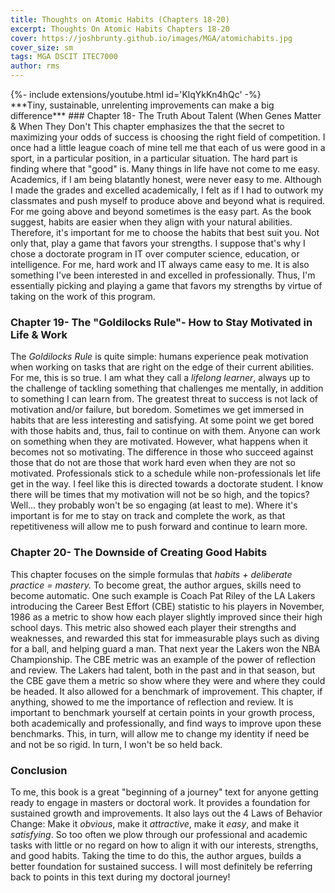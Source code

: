 ```yaml
---
title: Thoughts on Atomic Habits (Chapters 18-20)
excerpt: Thoughts On Atomic Habits Chapters 18-20
cover: https://joshbrunty.github.io/images/MGA/atomichabits.jpg
cover_size: sm
tags: MGA DSCIT ITEC7000
author: rms
---
```


<div>{%- include extensions/youtube.html id='KlqYkKn4hQc' -%}</div>
***Tiny, sustainable, unrelenting improvements can make a big difference***
### Chapter 18- The Truth About Talent (When Genes Matter & When They Don't
This chapter emphasizes the that the secret to maximizing your odds of success is choosing the right field of competition. I once had a little league coach of mine tell me that each of us were good in a sport, in a particular position, in a particular situation. The hard part is finding where that "good" is. Many things in life have not come to me easy. Academics, if I am being blatantly honest, were never easy to me. Although I made the grades and excelled academically, I felt as if I had to outwork my classmates and push myself to produce above and beyond what is required. For me going above and beyond sometimes is the easy part. As the book suggest, habits are easier when they align with your natural abilities. Therefore, it's important for me to choose the habits that best suit you. Not only that, play a game that favors your strengths. I suppose that's why I chose a doctorate program in IT over computer science, education, or intelligence. For me, hard work and IT always came easy to me. It is also something I've been interested in and excelled in professionally. Thus, I'm essentially picking and playing a game that favors my strengths by virtue of taking on the work of this program.

### Chapter 19- The "Goldilocks Rule"- How to Stay Motivated in Life & Work
The *Goldilocks Rule* is quite simple: humans experience peak motivation when working on tasks that are right on the edge of their current abilities. For me, this is so true. I am what they call a *lifelong learner*, always up to the challenge of tackling something that challenges me mentally, in addition to something I can learn from. The greatest threat to success is not lack of motivation and/or failure, but boredom. Sometimes we get immersed in habits that are less interesting and satisfying. At some point we get bored with those habits and, thus, fail to continue on with them. Anyone can work on something when they are motivated. However, what happens when it becomes not so motivating. The difference in those who succeed against those that do not are those that work hard even when they are not so motivated. Professionals stick to a schedule while non-professionals let life get in the way. I feel like this is directed towards a doctorate student. I know there will be times that my motivation will not be so high, and the topics? Well... they probably won't be so engaging (at least to me). Where it's important is for me to stay on track and complete the work, as that repetitiveness will allow me to push forward and continue to learn more.

### Chapter 20- The Downside of Creating Good Habits
This chapter focuses on the simple formulas that *habits + deliberate practice = mastery.* To become great, the author argues, skills need to become automatic. One such example is Coach Pat Riley of the LA Lakers introducing the Career Best Effort (CBE) statistic to his players in November, 1986 as a metric to show how each player slightly improved since their high school days. This metric also showed each player their strengths and weaknesses, and rewarded this stat for immeasurable plays such as diving for a ball, and helping guard a man. That next year the Lakers won the NBA Championship. The CBE metric was an example of the power of reflection and review. The Lakers had talent, both in the past and in that season, but the CBE gave them a metric so show where they were and where they could be headed. It also allowed for a benchmark of improvement. This chapter, if anything, showed to me the importance of reflection and review. It is important to benchmark yourself at certain points in your growth process, both academically and professionally, and find ways to improve upon these benchmarks. This, in turn, will allow me to change my identity if need be and not be so rigid. In turn, I won't be so held back.

### Conclusion
To me, this book is a great "beginning of a journey" text for anyone getting ready to engage in masters or doctoral work. It provides a foundation for sustained growth and improvements. It also lays out the 4 Laws of Behavior Change: Make it *obvious*, make it *attractive*, make it *easy*, and make it *satisfying*. So too often we plow through our professional and academic tasks with little or no regard on how to align it with our interests, strengths, and good habits. Taking the time to do this, the author argues, builds a better foundation for sustained success. I will most definitely be referring back to points in this text during my doctoral journey!

